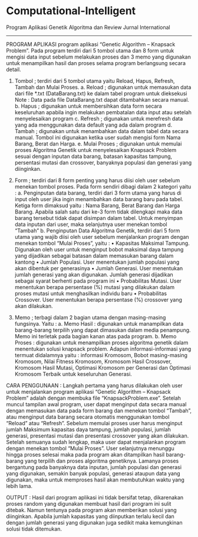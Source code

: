 # Computational-Intelligent
Program Aplikasi Genetik Algoritma dan Review Jurnal International
__________________________________________________________________

PROGRAM APLIKASI
program aplikasi “Genetic Algorithm – Knapsack Problem”. Pada program terdiri dari 5 tombol utama dan 8 form untuk mengisi data input sebelum melakukan proses dan 3 memo yang digunakan untuk menampilkan hasil dan proses selama program berlangsung secara detail.

1.	Tombol ; terdiri dari 5 tombol utama yaitu Reload, Hapus, Refresh, Tambah dan Mulai Proses. 
a.	Reload ; digunakan untuk memasukan data dari file *.txt (DataBarang.txt) ke dalam tabel program untuk dieksekusi
Note : Data pada file DataBarang.txt dapat ditambahkan secara manual. 
b.	Hapus ; digunakan untuk membersihkan data form secara keseluruhan apabila ingin melakukan pembatalan data input atau setelah menyelesaikan program
c.	Refresh ; digunakan untuk merefresh data yang ada menggunakan data default yang ada dalam program
d.	Tambah ; digunakan untuk menambahkan data dalam tabel data secara manual. Tombol ini digunakan ketika user sudah mengisi form Nama Barang, Berat dan Harga. 
e.	Mulai Proses ; digunakan untuk memulai proses Algoritma Genetik untuk menyelesaikan Knapsack Problem sesuai dengan inputan data barang, batasan kapasitas tampung, persentasi mutasi dan crossover, banyaknya populasi dan generasi yang diinginkan. 

2.	Form ; terdiri dari 8 form penting yang harus diisi oleh user sebelum menekan tombol proses. Pada form sendiri dibagi dalam 2 kategori yaitu : 
a.	Penginputan data barang, terdiri dari 3 form utama yang harus di input oleh user jika ingin menambahkan data barang baru pada tabel. Ketiga form dimaksud yaitu : Nama Barang, Berat Barang dan Harga Barang. Apabila salah satu dari ke-3 form tidak dilengkapi maka data barang tersebut tidak dapat disimpan dalam tabel. Untuk menyimpan data inputan dari user, maka selanjutnya user menekan tombol “Tambah”
b.	Penginputan Data Algoritma Genetik, terdiri dari 5 form utama yang wajib diisi oleh user sebelum menjalankan program dengan menekan tombol “Mulai Proses”, yaitu : 
•	Kapasitas Maksimal Tampung. Digunakan oleh user untuk menginput bobot maksimal daya tampung yang dijadikan sebagai batasan dalam memasukan barang dalam kantong 
•	Jumlah Populasi. User menentukan jumlah populasi yang akan dibentuk per generasinya
•	Jumlah Generasi. User menentukan jumlah generasi yang akan digunakan. Jumlah generasi dijadikan sebagai syarat berhenti pada program ini
•	Probabilitas Mutasi. User menentukan berapa persentase (%) mutasi yang dilakukan dalam proses mutasi untuk menghasilkan individu baru
•	Probabilitas Crossover. User menentukan berapa persentase (%) crossover yang akan dilakukan.

3.	Memo ; terbagi dalam 2 bagian utama dengan masing-masing fungsinya. Yaitu : 
a.	Memo Hasil : digunakan untuk manampilkan data barang-barang terpilih yang dapat dimasukan dalam media penampung. Memo ini terletak pada bagian kanan atas pada program. 
b.	Memo Proses : digunakan untuk menampilkan proses algoritma genetik dalam menentukan solusi knapsack problem. Adapun informasi-informasi yang termuat didalamnya yaitu : informasi Kromosom, Bobot masing-masing Kromosom, Nilai Fitness Kromosom, Kromosom Hasil Crossover, Kromosom Hasil Mutasi, Optimasi Kromosom per Generasi dan Optimasi Kromosom Terbaik untuk keseluruhan Generasi. 

CARA PENGGUNAAN : 
Langkah pertama yang harus dilakukan oleh user untuk menjalankan program aplikasi “Genetic Algorithm – Knapsack Problem” adalah dengan membuka file “KnapsackProblem.exe”. Setelah muncul tampilan awal program, user dapat menginput data secara manual dengan memasukan data pada form barang dan menekan tombol “Tambah”, atau menginput data barang secara otomatis menggunakan tombol “Reload” atau “Refresh”. Sebelum memulai proses user harus menginput jumlah Maksimum kapasitas daya tampung, jumlah populasi, jumlah generasi, presentasi mutasi dan presentasi crossover yang akan dilakukan. Setelah semuanya sudah lengkap, maka user dapat menjalankan program dengan menekan tombol “Mulai Proses”. User selanjutnya menunggu hingga proses selesai maka pada program akan ditampilkan hasil barang-barang yang terpilih dan proses algoritma genetiknya. Lamanya proses bergantung pada banyaknya data inputan, jumlah populasi dan generasi yang digunakan, semakin banyak populasi, generasi ataupun data yang digunakan, maka untuk memproses hasil akan membutuhkan waktu yang lebih lama. 

OUTPUT : 
Hasil dari program aplikasi ini tidak bersifat tetap, dikarenakan proses random yang digunakan membuat hasil dari program ini sulit ditebak. Namun tentunya pada program akan memberikan solusi yang diinginkan. Apabila jumlah kapasitas yang diinputkan terlalu kecil dan dengan jumlah generasi yang digunakan juga sedikit maka kemungkinan solusi tidak ditemukan. 


